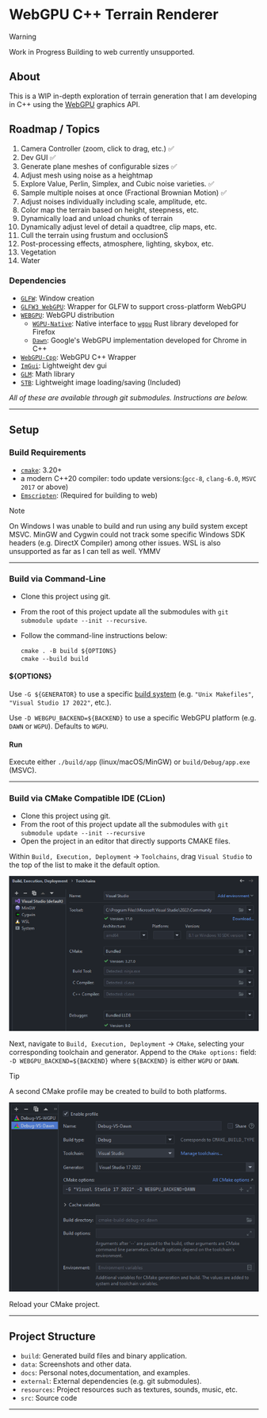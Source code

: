 # WebGPU C++ Terrain Renderer

> [!WARNING]
> Work in Progress
> Building to web currently unsupported.


## About

This is a WIP in-depth exploration of terrain generation that I am developing in C++ using the [WebGPU](https://www.w3.org/TR/webgpu) graphics API.

## Roadmap / Topics
1. Camera Controller (zoom, click to drag, etc.) :white_check_mark:
2. Dev GUI :white_check_mark:
3. Generate plane meshes of configurable sizes :white_check_mark:
4. Adjust mesh using noise as a heightmap
5. Explore Value, Perlin, Simplex, and Cubic noise varieties. :white_check_mark:
6. Sample multiple noises at once (Fractional Brownian Motion) :white_check_mark:
7. Adjust noises individually including scale, amplitude, etc.
8. Color map the terrain based on height, steepness, etc.
9. Dynamically load and unload chunks of terrain
10. Dynamically adjust level of detail a quadtree, clip maps, etc.
11. Cull the terrain using frustum and occlusionS
12. Post-processing effects, atmosphere, lighting, skybox, etc.
15. Vegetation
16. Water


### Dependencies
- [`GLFW`](https://github.com/glfw/glfw): Window creation
- [`GLFW3 WebGPU`](https://github.com/eliemichel/WebGPU-Cpp): Wrapper for GLFW to support cross-platform WebGPU
- [`WEBGPU`](https://github.com/eliemichel/WebGPU-distribution): WebGPU distribution
  - [`WGPU-Native`](https://github.com/gfx-rs/wgpu-native): Native interface to [`wgpu`](https://github.com/gfx-rs/wgpu) Rust library developed for Firefox
  - [`Dawn`](https://dawn.googlesource.com/dawn): Google's WebGPU implementation developed for Chrome in C++
- [`WebGPU-Cpp`](https://github.com/eliemichel/WebGPU-Cpp): WebGPU C++ Wrapper
- [`ImGui`](https://github.com/ocornut/imgui): Lightweight dev gui
- [`GLM`](https://github.com/g-truc/glm): Math library
- [`STB`](): Lightweight image loading/saving (Included)

_All of these are available through git submodules. Instructions are below._

---

## Setup

### Build Requirements
- [`cmake`](https://cmake.org): 3.20+
- a modern C++20 compiler: todo update versions:(`gcc-8`, `clang-6.0`, `MSVC 2017` or above)
- [`Emscripten`](https://github.com/emscripten-core/emscripten): (Required for building to web)

> [!NOTE]  
> On Windows I was unable to build and run using any build system except MSVC. MinGW and Cygwin could not track some specific Windows SDK headers (e.g. DirectX Compiler) among other issues. WSL is also unsupported as far as I can tell as well. YMMV

---

### Build via Command-Line
- Clone this project using git.
- From the root of this project update all the submodules with `git submodule update --init --recursive`.
- Follow the command-line instructions below:

  ```
  cmake . -B build ${OPTIONS}
  cmake --build build
  ```

#### ${OPTIONS}
Use `-G ${GENERATOR}` to use a specific [build system](https://cmake.org/cmake/help/latest/manual/cmake-generators.7.html) (e.g. `"Unix Makefiles"`, `"Visual Studio 17 2022"`, etc.).

Use `-D WEBGPU_BACKEND=${BACKEND}` to use a specific WebGPU platform (e.g. `DAWN` or `WGPU`). Defaults to `WGPU`.

#### Run
Execute either `./build/app` (linux/macOS/MinGW) or `build/Debug/app.exe` (MSVC).

---

### Build via CMake Compatible IDE (CLion)

- Clone this project using git.
- From the root of this project update all the submodules with `git submodule update --init --recursive`
- Open the project in an editor that directly supports CMAKE files.

Within `Build, Execution, Deployment` -> `Toolchains`, drag `Visual Studio` to the top of the list to make it the default option.

![readme_toolchains.png](data/readme_toolchains.png)


Next, navigate to `Build, Execution, Deployment` -> `CMake`, selecting your corresponding toolchain and generator. Append to the `CMake options:` field: `-D WEBGPU_BACKEND=${BACKEND}` where `${BACKEND}` is either `WGPU` or `DAWN`.

> [!TIP]  
> A second CMake profile may be created to build to both platforms.

![readme_cmake.png](data/readme_cmake.png)

Reload your CMake project.

---

## Project Structure
- `build`: Generated build files and binary application.
- `data`: Screenshots and other data.
- `docs`: Personal notes,documentation, and examples.
- `external`: External dependencies (e.g. git submodules).
- `resources`: Project resources such as textures, sounds, music, etc.
- `src`: Source code

---
